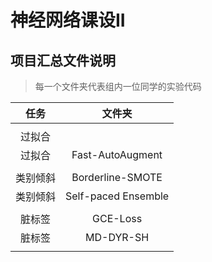 # 神经网络课设II

## 项目汇总文件说明

> 每一个文件夹代表组内一位同学的实验代码

|   任务   |       文件夹       |
|:-------:| :---------------: |
|         |                   |
|  过拟合  |                   |
|  过拟合  | Fast-AutoAugment  |
|         |                   |
| 类别倾斜 | Borderline-SMOTE  |
| 类别倾斜 | Self-paced Ensemble |
|         |                   |
|  脏标签  | GCE-Loss          |
|  脏标签  | MD-DYR-SH  |
|         |                   |
